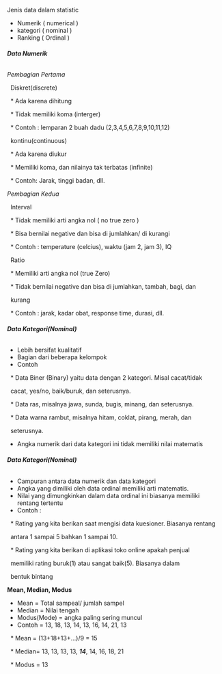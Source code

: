 Jenis data dalam statistic

* Numerik ( numerical )
* kategori ( nominal )
* Ranking ( Ordinal )



###### **Data Numerik**

*Pembagian Pertama*

&nbsp;	Diskret(discrete)

&nbsp;		\* Ada karena dihitung 

&nbsp;		\* Tidak memiliki koma (interger)

&nbsp;		\* Contoh : lemparan 2 buah dadu (2,3,4,5,6,7,8,9,10,11,12)

&nbsp;	kontinu(continuous)

&nbsp;		\* Ada karena diukur

&nbsp;		\* Memiliki koma, dan nilainya tak terbatas (infinite)

&nbsp;		\* Contoh: Jarak, tinggi badan, dll.



*Pembagian Kedua*

&nbsp;	Interval

&nbsp;		\* Tidak memiliki arti angka nol ( no true zero )

&nbsp;		\* Bisa bernilai negative dan bisa di jumlahkan/ di kurangi 

&nbsp;		\* Contoh : temperature (celcius), waktu (jam 2, jam 3), IQ

&nbsp;	Ratio

&nbsp;		\* Memiliki arti angka nol (true Zero)

&nbsp;		\* Tidak bernilai negative dan bisa di jumlahkan, tambah, bagi, dan

&nbsp;			kurang

&nbsp;		\* Contoh : jarak, kadar obat, response time, durasi, dll.



###### **Data Kategori(Nominal)**

* Lebih bersifat kualitatif
* Bagian dari beberapa kelompok
* Contoh

&nbsp;	\* Data Biner (Binary) yaitu data dengan 2 kategori. Misal cacat/tidak

&nbsp;		cacat, yes/no, baik/buruk, dan seterusnya.

&nbsp;	\* Data ras, misalnya jawa, sunda, bugis, minang, dan seterusnya.

&nbsp;	\* Data warna rambut, misalnya hitam, coklat, pirang, merah, dan

&nbsp;		seterusnya.

* Angka numerik dari data kategori ini tidak memiliki nilai matematis



###### **Data Kategori(Nominal)**

* Campuran antara data numerik dan data kategori
* Angka yang dimiliki oleh data ordinal memiliki arti matematis.
* Nilai yang dimungkinkan dalam data ordinal ini biasanya memiliki rentang tertentu
* Contoh :

&nbsp;	\* Rating yang kita berikan saat mengisi data kuesioner. Biasanya rentang

&nbsp;		antara 1 sampai 5 bahkan 1 sampai 10.

&nbsp;	\* Rating yang kita berikan di aplikasi toko online apakah penjual

&nbsp;		memiliki rating buruk(1) atau sangat baik(5). Biasanya dalam

&nbsp;		bentuk bintang



**Mean, Median, Modus**

* Mean		= Total sampeal/ jumlah sampel
* Median	= Nilai tengah
* Modus(Mode)	= angka paling sering muncul
* Contoh	= 13, 18, 13, 14, 13, 16, 14, 21, 13

&nbsp;	\* Mean	= (13+18+13+...)/9 = 15

&nbsp;	\* Median= 13, 13, 13, 13, ***14***, 14, 16, 18, 21

&nbsp;	\* Modus	= 13



















































